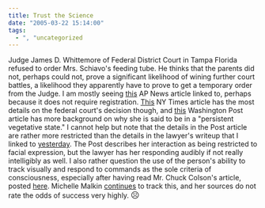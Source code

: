 ```yaml
---
title: Trust the Science
date: "2005-03-22 15:14:00"
tags:
  - ", "uncategorized
---
```

<p> Judge James D. Whittemore of Federal District Court in
Tampa Florida refused to order Mrs. Schiavo's feeding tube.
He thinks that the parents did not, perhaps could not,
prove a significant likelihood of wining further court
battles, a likelihood they apparently have to prove to
get a temporary order from the Judge.  I am mostly seeing <a href="http://apnews.myway.com/article/20050322/D8902I400.html">this</a>
AP News article linked to,
perhaps because it does not require registration.  <a href="http://www.nytimes.com/2005/03/22/national/22cnd-schiavo.html?ei=5088&en=7a3189f284e34074&ex=1269147600&partner=rssnyt&pagewanted=print&position=">This</a>
NY Times article has the most details
on the federal court's decision though, and <a href="http://www.washingtonpost.com/ac2/wp-dyn/A55137-2005Mar21?language=printer">this</a>
Washington Post article has more background on why she is
said to be in a "persistent vegetative state."  I cannot help
but note that the details in the Post article are rather more
restricted than the details in the lawyer's writeup that I linked
to <a href="./view.php?date=20050321-1431">yesterday</a>.
The Post describes her interaction as being restricted
to facial expression, but the lawyer has her responding
audibly if not really intelligibly as well.  I also rather
question the use of the person's ability to track visually
and respond to commands as the sole criteria of consciousness,
especially after having read Mr. Chuck Colson's article, posted <a href="./view.php?date=20050316-1004">here</a>.  Michelle Malkin <a href="http://michellemalkin.com/archives/001825.htm">continues</a>
to track this, and her sources do not rate the odds of success very
highly. <big>&#x2639;</big></p>

